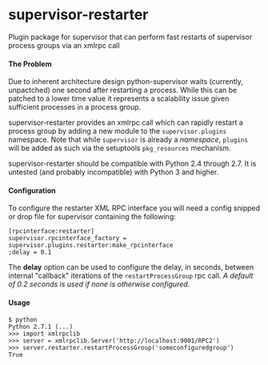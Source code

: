 supervisor-restarter
====================

Plugin package for supervisor that can perform fast restarts of supervisor process groups via an xmlrpc call


#### The Problem

Due to inherent architecture design python-supervisor waits (currently, unpactched) one second after restarting
a process. While this can be patched to a lower time value it represents a scalability issue given sufficient
processes in a process group.

supervisor-restarter provides an xmlrpc call which can rapidly restart a process group by adding a new module
to the `supervisor.plugins` namespace. Note that while `supervisor` is already a _namespace_, `plugins` will
be added as such via the setuptools `pkg_resources` mechanism.

supervisor-restarter should be compatible with Python 2.4 through 2.7. It is untested (and probably incompatible)
with Python 3 and higher.

#### Configuration

To configure the restarter XML RPC interface you will need a config snipped or drop file for supervisor containing the following:

    [rpcinterface:restarter]
    supervisor.rpcinterface_factory = supervisor.plugins.restarter:make_rpcinterface
    ;delay = 0.1
    
The **delay** option can be used to configure the delay, in seconds, between internal "callback" iterations of
the `restartProcessGroup` rpc call. *A default of 0.2 seconds is used if none is otherwise configured.*

#### Usage
    
    $ python
    Python 2.7.1 (...)
    >>> import xmlrpclib
    >>> server = xmlrpclib.Server('http://localhost:9001/RPC2')
    >>> server.restarter.restartProcessGroup('someconfiguredgroup')
    True
